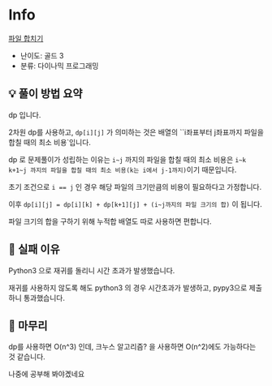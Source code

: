 # Info
[파일 합치기](https://boj.kr/11066)

- 난이도: 골드 3
- 분류: 다이나믹 프로그래밍

## 💡 풀이 방법 요약

dp 입니다.

2차원 dp를 사용하고, `dp[i][j]` 가 의미하는 것은 배열의 ``i좌표부터 j좌표까지 파일을 합칠 때의 최소 비용`입니다.

dp 로 문제풀이가 성립하는 이유는 `i~j` 까지의 파일을 합칠 때의 최소 비용은 `i~k k+1~j 까지의 파일을 합칠 때의 최소 비용(k는 i에서 j-1까지)`이기 때문입니다.

초기 조건으로 `i == j` 인 경우 해당 파일의 크기만큼의 비용이 필요하다고 가정합니다.

이후 `dp[i][j] = dp[i][k] + dp[k+1][j] + (i~j까지의 파일 크기의 합)` 이 됩니다.

파일 크기의 합을 구하기 위해 누적합 배열도 따로 사용하면 편합니다.

## 👀 실패 이유

Python3 으로 재귀를 돌리니 시간 초과가 발생했습니다.

재귀를 사용하지 않도록 해도 python3 의 경우 시간초과가 발생하고, pypy3으로 제출하니 통과했습니다.

## 🙂 마무리

dp를 사용하면 O(n^3) 인데, 크누스 알고리즘? 을 사용하면 O(n^2)에도 가능하다는 것 같습니다.

나중에 공부해 봐야곘네요
